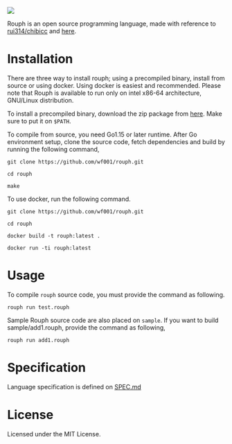 ![](https://drive.google.com/uc?export=view&id=1-QlQX0ThujDRQK7eP_CeT2wTjJprkbeQ)

Rouph is an open source programming language, made with reference to [rui314/chibicc](https://github.com/rui314/chibicc/tree/reference) and [here](https://www.sigbus.info/compilerbook).

# Installation
There are three way to install rouph; using a precompiled binary, install from source or using docker. Using docker is easiest and recommended. Please note that Rouph is available to run only on intel x86-64 architecture, GNU/Linux distribution.

To install a precompiled binary, download the zip package from [here](https://github.com/wf001/crude-lang-go/releases). Make sure to put it on `$PATH`.

To compile from source, you need Go1.15 or later runtime. After Go environment setup, clone the source code, fetch dependencies and build by running the following command,

```
git clone https://github.com/wf001/rouph.git
```
```
cd rouph
```
```
make
```

To use docker, run the following command.

```
git clone https://github.com/wf001/rouph.git
```
```
cd rouph
```
```
docker build -t rouph:latest .
```
```
docker run -ti rouph:latest
```

# Usage
To compile `rouph` source code, you must provide the command as following.

```
rouph run test.rouph
```
Sample Rouph source code are also placed on `sample`. If you want to build sample/add1.rouph, provide the command as following,

```
rouph run add1.rouph
```

# Specification
Language specification is defined on [SPEC.md](https://github.com/wf001/crude-lang-go/blob/main/SPEC.md)

# License
Licensed under the MIT License.
